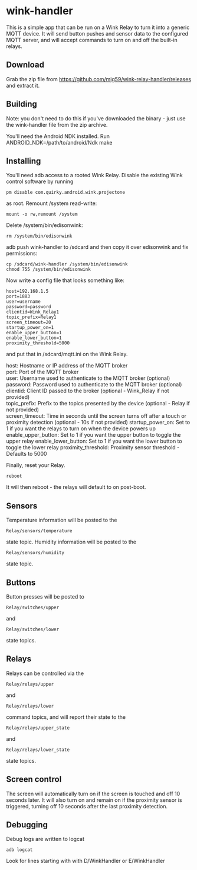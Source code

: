wink-handler
============

This is a simple app that can be run on a Wink Relay to turn it into a generic MQTT device. It will send button pushes and sensor data to the configured MQTT server, and will accept commands to turn on and off the built-in relays.

Download
--------

Grab the zip file from https://github.com/mjg59/wink-relay-handler/releases and extract it.

Building
--------

Note: you don't need to do this if you've downloaded the binary - just use the wink-handler file from the zip archive.

You'll need the Android NDK installed. Run ANDROID_NDK=/path/to/android/Ndk make

Installing
----------

You'll need adb access to a rooted Wink Relay. Disable the existing Wink control software by running

```
pm disable com.quirky.android.wink.projectone
```

as root. Remount /system read-write:

```
mount -o rw,remount /system
```

Delete /system/bin/edisonwink:

```
rm /system/bin/edisonwink
```

adb push wink-handler to /sdcard and then copy it over edisonwink and fix permissions:

```
cp /sdcard/wink-handler /system/bin/edisonwink
chmod 755 /system/bin/edisonwink
```

Now write a config file that looks something like:

```
host=192.168.1.5
port=1883
user=username
password=password
clientid=Wink_Relay1
topic_prefix=Relay1
screen_timeout=20
startup_power_on=1
enable_upper_button=1
enable_lower_button=1
proximity_threshold=5000
```
and put that in /sdcard/mqtt.ini on the Wink Relay.

host: Hostname or IP address of the MQTT broker  
port: Port of the MQTT broker  
user: Username used to authenticate to the MQTT broker (optional)  
password: Password used to authenticate to the MQTT broker (optional)  
clientid: Client ID passed to the broker (optional - Wink_Relay if not provided)  
topic_prefix: Prefix to the topics presented by the device (optional - Relay if not provided)  
screen_timeout: Time in seconds until the screen turns off after a touch or proximity detection (optional - 10s if not provided)
startup_power_on: Set to 1 if you want the relays to turn on when the device powers up
enable_upper_button: Set to 1 if you want the upper button to toggle the upper relay
enable_lower_button: Set to 1 if you want the lower button to toggle the lower relay
proximity_threshold: Proximity sensor threshold - Defaults to 5000

Finally, reset your Relay.

```
reboot
```

It will then reboot - the relays will default to on post-boot.

Sensors
-------

Temperature information will be posted to the

```
Relay/sensors/temperature
```

state topic. Humidity information will be posted to the

```
Relay/sensors/humidity
```

state topic.

Buttons
-------

Button presses will be posted to

```
Relay/switches/upper
```

and

```
Relay/switches/lower
```

state topics.


Relays
------

Relays can be controlled via the

```
Relay/relays/upper
```

and

```
Relay/relays/lower
```

command topics, and will report their state to the

```
Relay/relays/upper_state
```

and

```
Relay/relays/lower_state
```

state topics.

Screen control
--------------

The screen will automatically turn on if the screen is touched and off 10 seconds later. It will also turn on and remain on if the proximity sensor is triggered, turning off 10 seconds after the last proximity detection.

Debugging
--------------

Debug logs are written to logcat

```
adb logcat
```

Look for lines starting with with D/WinkHandler or E/WinkHandler
